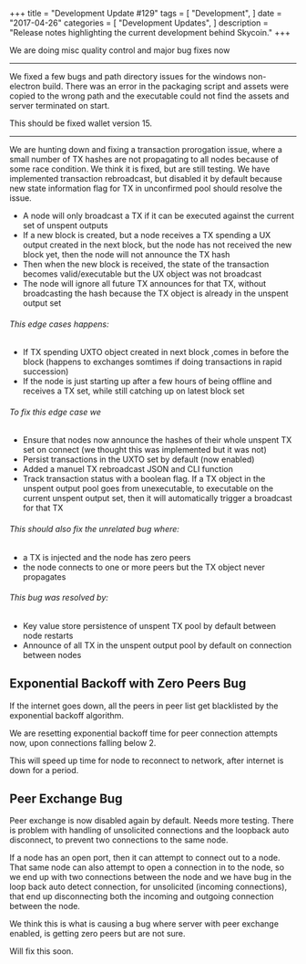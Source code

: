 +++
title = "Development Update #129"
tags = [
    "Development",
]
date = "2017-04-26"
categories = [
    "Development Updates",
]
description = "Release notes highlighting the current development behind Skycoin."
+++

We are doing misc quality control and major bug fixes now

---

We fixed a few bugs and path directory issues for the windows non-electron build. There was an error in the packaging script and assets were copied to the wrong path and the executable could not find the assets and server terminated on start.

This should be fixed wallet version 15.

---

We are hunting down and fixing a transaction prorogation issue, where a small number of TX hashes are not propagating to all nodes because of some race condition. We think it is fixed, but are still testing. We have implemented transaction rebroadcast, but disabled it by default because new state information flag for TX in unconfirmed pool should resolve the issue.

- A node will only broadcast a TX if it can be executed against the current set of unspent outputs
- If a new block is created, but a node receives a TX spending a UX output created in the next block, but the node has not received the new block yet, then the node will not announce the TX hash
- Then when the new block is received, the state of the transaction becomes valid/executable but the UX object was not broadcast
- The node will ignore all future TX announces for that TX, without broadcasting the hash because the TX object is already in the unspent output set

###### This edge cases happens:
- If TX spending UXTO object created in next block ,comes in before the block (happens to exchanges somtimes if doing transactions in rapid succession)
- If the node is just starting up after a few hours of being offline and receives a TX set, while still catching up on latest block set

###### To fix this edge case we
- Ensure that nodes now announce the hashes of their whole unspent TX set on connect (we thought this was implemented but it was not)
- Persist transactions in the UXTO set by default (now enabled)
- Added a manuel TX rebroadcast JSON and CLI function
- Track transaction status with a boolean flag. If a TX object in the unspent output pool goes from unexecutable, to executable on the current unspent output set, then it will automatically trigger a broadcast for that TX

###### This should also fix the unrelated bug where:
- a TX is injected and the node has zero peers
- the node connects to one or more peers but the TX object never propagates

###### This bug was resolved by:
- Key value store persistence of unspent TX pool by default between node restarts
- Announce of all TX in the unspent output pool by default on connection between nodes

## Exponential Backoff with Zero Peers Bug

If the internet goes down, all the peers in peer list get blacklisted by the exponential backoff algorithm.

We are resetting exponential backoff time for peer connection attempts now, upon connections falling below 2.

This will speed up time for node to reconnect to network, after internet is down for a period.

## Peer Exchange Bug

Peer exchange is now disabled again by default. Needs more testing. There is problem with handling of unsolicited connections and the loopback auto disconnect, to prevent two connections to the same node.

If a node has an open port, then it can attempt to connect out to a node. That same node can also attempt to open a connection in to the node, so we end up with two connections between the node and we have bug in the loop back auto detect connection, for unsolicited (incoming connections), that end up disconnecting both the incoming and outgoing connection between the node.

We think this is what is causing a bug where server with peer exchange enabled, is getting zero peers but are not sure.

Will fix this soon.
